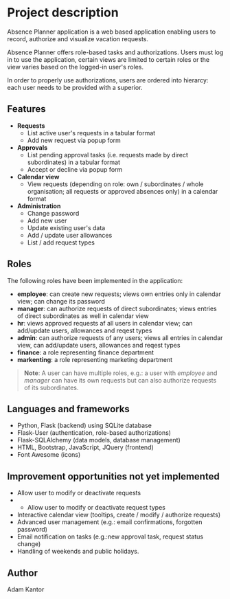 # Project description

Absence Planner application is a web based application enabling users to record, authorize and visualize vacation requests.

Absence Planner offers role-based tasks and authorizations. Users must log in to use the application,
certain views are limited to certain roles or the view varies based on the logged-in user's roles.

In order to properly use authorizations, users are ordered into hierarcy: each user needs to be provided with a superior.


## Features

- **Requests**
    - List active user's requests in a tabular format
    - Add new request via popup form
- **Approvals**
    - List pending approval tasks (i.e. requests made by direct subordinates) in a tabular format
    - Accept or decline via popup form
- **Calendar view**
    - View requests (depending on role: own / subordinates / whole organisation; all requests or approved absences only) in a calendar format
- **Administration**
    - Change password
    - Add new user
    - Update existing user's data
    - Add / update user allowances
    - List / add request types


## Roles

The following roles have been implemented in the application:

- **employee**: can create new requests; views own entries only in calendar view; can change its password
- **manager**: can authorize requests of direct subordinates; views entries of direct subordinates as well in calendar view
- **hr**: views approved requests af all users in calendar view; can add/update users, allowances and reqest types
- **admin**: can authorize requests of any users; views all entries in calendar view, can add/update users, allowances and reqest types
- **finance**: a role representing finance department
- **markenting**: a role representing marketing department

>**Note**: A user can have multiple roles, e.g.: a user with *employee* and *manager* can have its own requests
but can also authorize requests of its subordinates.


## Languages and frameworks

- Python, Flask (backend) using SQLite database
- Flask-User (authentication, role-based authorizations)
- Flask-SQLAlchemy (data models, database management)
- HTML, Bootstrap, JavaScript, JQuery (frontend)
- Font Awesome (icons)

## Improvement opportunities not yet implemented
- Allow user to modify or deactivate requests
- - Allow user to modify or deactivate request types
- Interactive calendar view (tooltips, create / modify / authorize requests)
- Advanced user management (e.g.: email confirmations, forgotten password)
- Email notification on tasks (e.g.:new approval task, request status change)
- Handling of weekends and public holidays.

## Author
Adam Kantor
